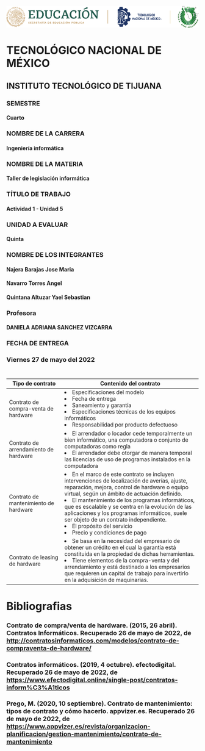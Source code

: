 ![alt text](https://github.com/YaelQuintana/Taller-de-legislacion/blob/main/Unidad1/Logo_tec.png?raw=true)
#  TECNOLÓGICO NACIONAL DE MÉXICO
##  INSTITUTO TECNOLÓGICO DE TIJUANA 

### SEMESTRE 
#### Cuarto

### NOMBRE DE LA CARRERA
#### Ingeniería informática

### NOMBRE DE LA MATERIA 
#### Taller de legislación informática

### TÍTULO DE TRABAJO
#### Actividad 1 - Unidad 5 

### UNIDAD A EVALUAR
#### Quinta

###  NOMBRE DE LOS INTEGRANTES 
#### Najera Barajas Jose Maria
#### Navarro Torres Angel
#### Quintana Altuzar Yael Sebastian 

### Profesora
#### DANIELA ADRIANA SANCHEZ VIZCARRA

### FECHA DE ENTREGA
### Viernes 27 de mayo del 2022
#
| Tipo de contrato | Contenido del contrato | 
|---|---|
| Contrato de compra-venta de hardware | <li>Especificaciones del modelo</li> <li>Fecha de entrega</li> <li>Saneamiento y garantía</li> <li>Especificaciones técnicas de los equipos informáticos</li> <li>Responsabilidad por producto defectuoso</li> |
| Contrato de arrendamiento de hardware | <li>El arrendador o locador cede temporalmente un bien informático, una computadora o conjunto de computadoras como regla</li> <li>El arrendador debe otorgar de manera temporal las licencias de uso de programas instalados en la computadora</li>
| Contrato de mantenimiento de hardware | <li>En el marco de este contrato se incluyen intervenciones de localización de averías, ajuste, reparación, mejora, control de hardware o equipo virtual, según un ámbito de actuación definido.</li> <li>El mantenimiento de los programas informáticos, que es escalable y se centra en la evolución de las aplicaciones y los programas informáticos, suele ser objeto de un contrato independiente.</li> <li>El propósito del servicio</li> <li>Precio y condiciones de pago</li> |
| Contrato de leasing de hardware | <li>Se basa en la necesidad del empresario de obtener un crédito en el cual la garantía está constituida en la propiedad de dichas herramientas.</li> <li>Tiene elementos de la compra-venta y del arrendamiento y está destinado a los empresarios que requieren un capital de trabajo para invertirlo en la adquisición de maquinarias.</li> |
# Bibliografias

### Contrato de compra/venta de hardware. (2015, 26 abril). Contratos Informáticos. Recuperado 26 de mayo de 2022, de http://contratosinformaticos.com/modelos/contrato-de-compraventa-de-hardware/
### Contratos informáticos. (2019, 4 octubre). efectodigital. Recuperado 26 de mayo de 2022, de https://www.efectodigital.online/single-post/contratos-inform%C3%A1ticos
### Prego, M. (2020, 10 septiembre). Contrato de mantenimiento: tipos de contrato y cómo hacerlo. appvizer.es. Recuperado 26 de mayo de 2022, de https://www.appvizer.es/revista/organizacion-planificacion/gestion-mantenimiento/contrato-de-mantenimiento
